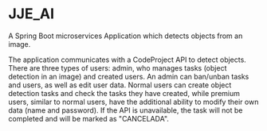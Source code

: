 # JJE_AI
A Spring Boot microservices Application which detects objects from an image.

The application communicates with a CodeProject API to detect objects. There are three types of users: admin, who manages tasks (object detection in an image) and created users. An admin can ban/unban tasks and users, as well as edit user data. Normal users can create object detection tasks and check the tasks they have created, while premium users, similar to normal users, have the additional ability to modify their own data (name and password). If the API is unavailable, the task will not be completed and will be marked as "CANCELADA".


